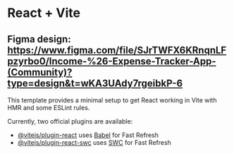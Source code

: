 # React + Vite

## Figma design: https://www.figma.com/file/SJrTWFX6KRnqnLFpzyrbo0/Income-%26-Expense-Tracker-App-(Community)?type=design&t=wKA3UAdy7rgeibkP-6

This template provides a minimal setup to get React working in Vite with HMR and some ESLint rules.

Currently, two official plugins are available:

- [@vitejs/plugin-react](https://github.com/vitejs/vite-plugin-react/blob/main/packages/plugin-react/README.md) uses [Babel](https://babeljs.io/) for Fast Refresh
- [@vitejs/plugin-react-swc](https://github.com/vitejs/vite-plugin-react-swc) uses [SWC](https://swc.rs/) for Fast Refresh
